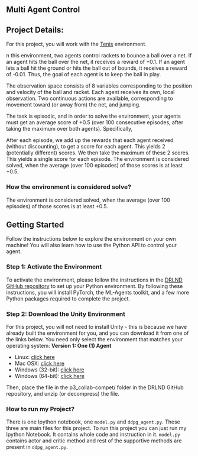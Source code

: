 ## Multi Agent Control

## Project Details:
For this project, you will work with the [Tenis](https://github.com/Unity-Technologies/ml-agents/blob/master/docs/Learning-Environment-Examples.md#tennis) environment. 


n this environment, two agents control rackets to bounce a ball over a net. If an agent hits the ball over the net, it receives a reward of +0.1. If an agent lets a ball hit the ground or hits the ball out of bounds, it receives a reward of -0.01. Thus, the goal of each agent is to keep the ball in play.

The observation space consists of 8 variables corresponding to the position and velocity of the ball and racket. Each agent receives its own, local observation. Two continuous actions are available, corresponding to movement toward (or away from) the net, and jumping.


The task is episodic, and in order to solve the environment, your agents must get an average score of +0.5 (over 100 consecutive episodes, after taking the maximum over both agents). Specifically,

After each episode, we add up the rewards that each agent received (without discounting), to get a score for each agent. This yields 2 (potentially different) scores. We then take the maximum of these 2 scores.
This yields a single score for each episode.
The environment is considered solved, when the average (over 100 episodes) of those scores is at least +0.5.

### How the environment is considered solve?

The environment is considered solved, when the average (over 100 episodes) of those scores is at least +0.5.


## Getting Started

Follow the instructions below to explore the environment on your own machine! You will also learn how to use the Python API to control your agent.

### Step 1: Activate the Environment


To activate the environment, please follow the instructions in the [DRLND GitHub repository](https://github.com/udacity/deep-reinforcement-learning#dependencies) to set up your Python environment. By following these instructions, you will install PyTorch, the ML-Agents toolkit, and a few more Python packages required to complete the project.

### Step 2: Download the Unity Environment

For this project, you will not need to install Unity - this is because we have already built the environment for you, and you can download it from one of the links below. You need only select the environment that matches your operating system:
**Version 1: One (1) Agent**
* Linux: [click here](https://s3-us-west-1.amazonaws.com/udacity-drlnd/P3/Tennis/Tennis_Linux.zip)
* Mac OSX: [click here](https://s3-us-west-1.amazonaws.com/udacity-drlnd/P3/Tennis/Tennis.app.zip)
* Windows (32-bit): [click here](https://s3-us-west-1.amazonaws.com/udacity-drlnd/P3/Tennis/Tennis_Windows_x86.zip)
* Windows (64-bit): [click here](https://s3-us-west-1.amazonaws.com/udacity-drlnd/P3/Tennis/Tennis_Windows_x86_64.zip)
 
Then, place the file in the p3_collab-compet/ folder in the DRLND GitHub repository, and unzip (or decompress) the file.

### How to run my Project?

There is one Ipython notebook, one `model.py` and `ddpg_agent.py`.  These three are main files for this project. 
To run this project you can just run my Ipython Notebook. It contains whole code and instruction in it. 
`model.py` contains actor and critic method and rest of the supportive methods are present in `ddpg_agent.py`. 
